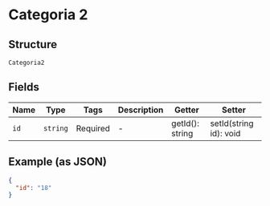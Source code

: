 
# Categoria 2

## Structure

`Categoria2`

## Fields

| Name | Type | Tags | Description | Getter | Setter |
|  --- | --- | --- | --- | --- | --- |
| `id` | `string` | Required | - | getId(): string | setId(string id): void |

## Example (as JSON)

```json
{
  "id": "18"
}
```

